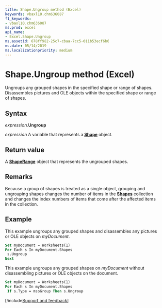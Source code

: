 ```yaml
---
title: Shape.Ungroup method (Excel)
keywords: vbaxl10.chm636087
f1_keywords:
- vbaxl10.chm636087
ms.prod: excel
api_name:
- Excel.Shape.Ungroup
ms.assetid: 678ff982-25c7-cbaa-7cc5-011b53ecf6b6
ms.date: 05/14/2019
ms.localizationpriority: medium
---
```



# Shape.Ungroup method (Excel)

Ungroups any grouped shapes in the specified shape or range of shapes. Disassembles pictures and OLE objects within the specified shape or range of shapes.


## Syntax

_expression_.**Ungroup**

_expression_ A variable that represents a **[Shape](Excel.Shape.md)** object.


## Return value

A **[ShapeRange](Excel.ShapeRange.md)** object that represents the ungrouped shapes.


## Remarks

Because a group of shapes is treated as a single object, grouping and ungrouping shapes changes the number of items in the **[Shapes](Excel.Shapes.md)** collection and changes the index numbers of items that come after the affected items in the collection.


## Example

This example ungroups any grouped shapes and disassembles any pictures or OLE objects on _myDocument_.

```vb
Set myDocument = Worksheets(1) 
For Each s In myDocument.Shapes 
 s.Ungroup 
Next
```

This example ungroups any grouped shapes on _myDocument_ without disassembling pictures or OLE objects on the document.

```vb
Set myDocument = Worksheets(1) 
For Each s In myDocument.Shapes 
 If s.Type = msoGroup Then s.Ungroup
```




[!include[Support and feedback](~/includes/feedback-boilerplate.md)]